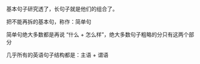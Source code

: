 

 基本句子研究透了，长句子就是他们的组合了。

把不能再拆的基本句，称作：简单句

 简单句绝大多数都是再说 “什么 + 怎么样”，绝大多数句子粗略的分只有这两个部分

几乎所有的英语句子结构都是：主语 + 谓语